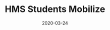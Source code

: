 ---
title: "HMS Students Mobilize"
date: 2020-03-24
draft: false
# page title background image
bg_image: "images/news/news-1.jpg"
# meta description
description : "Harvard Medical School News"
# notice download link
download_link : "https://hms.harvard.edu/news/hms-students-mobilize"
# type
type: "notice"
---
